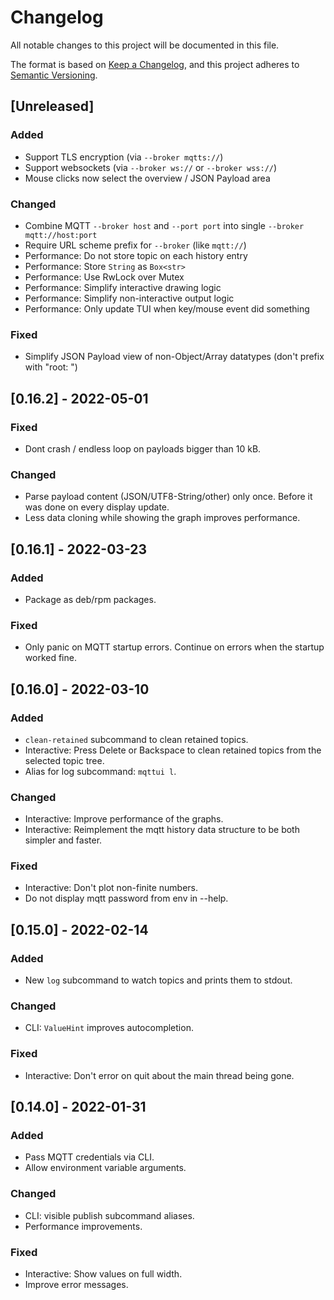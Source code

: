 # Changelog

All notable changes to this project will be documented in this file.

The format is based on [Keep a Changelog](https://keepachangelog.com/en/1.1.0/),
and this project adheres to [Semantic Versioning](https://semver.org/spec/v2.0.0.html).

## [Unreleased]

### Added

- Support TLS encryption (via `--broker mqtts://`)
- Support websockets (via `--broker ws://` or `--broker wss://`)
- Mouse clicks now select the overview / JSON Payload area

### Changed

- Combine MQTT `--broker host` and `--port port` into single `--broker mqtt://host:port`
- Require URL scheme prefix for `--broker` (like `mqtt://`)
- Performance: Do not store topic on each history entry
- Performance: Store `String` as `Box<str>`
- Performance: Use RwLock over Mutex
- Performance: Simplify interactive drawing logic
- Performance: Simplify non-interactive output logic
- Performance: Only update TUI when key/mouse event did something

### Fixed

- Simplify JSON Payload view of non-Object/Array datatypes (don't prefix with "root: ")

## [0.16.2] - 2022-05-01

### Fixed

- Dont crash / endless loop on payloads bigger than 10 kB.

### Changed

- Parse payload content (JSON/UTF8-String/other) only once. Before it was done on every display update.
- Less data cloning while showing the graph improves performance.

## [0.16.1] - 2022-03-23

### Added

- Package as deb/rpm packages.

### Fixed

- Only panic on MQTT startup errors. Continue on errors when the startup worked fine.

## [0.16.0] - 2022-03-10

### Added

- `clean-retained` subcommand to clean retained topics.
- Interactive: Press Delete or Backspace to clean retained topics from the selected topic tree.
- Alias for log subcommand: `mqttui l`.

### Changed

- Interactive: Improve performance of the graphs.
- Interactive: Reimplement the mqtt history data structure to be both simpler and faster.

### Fixed

- Interactive: Don't plot non-finite numbers.
- Do not display mqtt password from env in --help.

## [0.15.0] - 2022-02-14

### Added

- New `log` subcommand to watch topics and prints them to stdout.

### Changed

- CLI: `ValueHint` improves autocompletion.

### Fixed

- Interactive: Don't error on quit about the main thread being gone.

## [0.14.0] - 2022-01-31

### Added

- Pass MQTT credentials via CLI.
- Allow environment variable arguments.

### Changed

- CLI: visible publish subcommand aliases.
- Performance improvements.

### Fixed

- Interactive: Show values on full width.
- Improve error messages.
